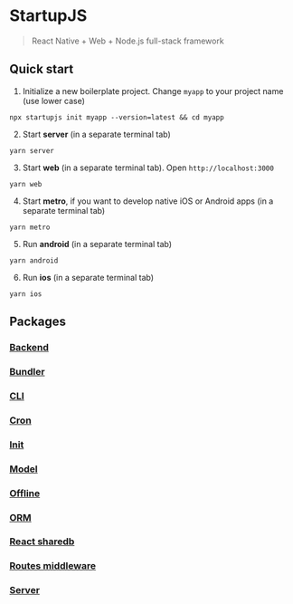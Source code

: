# StartupJS

> React Native + Web + Node.js full-stack framework

## Quick start

1. Initialize a new boilerplate project. Change `myapp` to your project name (use lower case)

```
npx startupjs init myapp --version=latest && cd myapp
```

2. Start **server** (in a separate terminal tab)

```
yarn server
```

3. Start **web** (in a separate terminal tab). Open `http://localhost:3000`

```
yarn web
```

4. Start **metro**, if you want to develop native iOS or Android apps (in a separate terminal tab)

```
yarn metro
```

5. Run **android** (in a separate terminal tab)

```
yarn android
```

6. Run **ios** (in a separate terminal tab)

```
yarn ios
```

## Packages

### [Backend](https://github.com/dmapper/startupjs/blob/master/packages/backend/README.md)

### [Bundler](https://github.com/dmapper/startupjs/blob/master/packages/bundler/README.md)

### [CLI](https://github.com/dmapper/startupjs/blob/master/packages/cli/README.md)

### [Cron](https://github.com/dmapper/startupjs/blob/master/packages/cron/README.md)

### [Init](https://github.com/dmapper/startupjs/blob/master/packages/init/README.md)

### [Model](https://github.com/dmapper/startupjs/blob/master/packages/model/README.md)

### [Offline](https://github.com/dmapper/startupjs/blob/master/packages/offline/README.md)

### [ORM](https://github.com/dmapper/startupjs/blob/master/packages/orm/README.md)

### [React sharedb](https://github.com/dmapper/startupjs/blob/master/packages/react-sharedb/README.md)

### [Routes middleware](https://github.com/dmapper/startupjs/blob/master/packages/routes-middleware/README.md)

### [Server](https://github.com/dmapper/startupjs/blob/master/packages/server/README.md)
